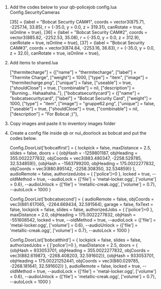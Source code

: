 1. Add the codes below to your qb-policejob config.lua Config.SecurityCameras

    [35] = {label = "Bobcat Security CAM#1", coords = vector3(875.71, -2257.14, 33.85), r = {-35.0, y = 0.0, z = 319.31}, canRotate = true, isOnline = true},
    [36] = {label = "Bobcat Security CAM#2", coords = vector3(885.82, -2252.53, 35.08), r = {-35.0, y = 0.0, z = 312.9}, canRotate = true, isOnline = true},
    [37] = {label = "Bobcat Security CAM#3", coords = vector3(874.84, -2253.16, 36.83), r = {-35.0, y = 0.0, z = 32.0}, canRotate = true, isOnline = true},

2. Add items to shared.lua

    ["thermitecharge"] 			 	 	 = {["name"] = "thermitecharge", 			  			["label"] = "Thermite Charge", 				["weight"] = 1000, 		["type"] = "item", 		["image"] = "thermitecharge.png", 		["unique"] = false, 	["useable"] = true, 	["shouldClose"] = true,    ["combinable"] = nil,   ["description"] = "Burning... Hahaahaha.."},
	["bobcatsecuritycard"] 			 	 	 = {["name"] = "bobcatsecuritycard", 			  			["label"] = "Bobcat Security Card", 				["weight"] = 1000, 		["type"] = "item", 		["image"] = "gruppe62.png", 			["unique"] = false, 	["useable"] = true, 	["shouldClose"] = true,    ["combinable"] = nil,   ["description"] = "For Bobcat ;)"},

3. Copy images and paste it to inventory images folder

4. Create a config file inside qb or nui_doorlock as bobcat and put the codes below.

    Config.DoorList['bobcatfirst'] = {
	    lockpick = false,
	    maxDistance = 2.5,
	    slides = false,
	    doors = {
	    	{objHash = -1259801187, objHeading = 355.0022277832, objCoords = vec3(883.480347, -2258.529785, 32.534859)},
	    	{objHash = -1563799200, objHeading = 175.0022277832, objCoords = vec3(880.895142, -2258.308350, 32.534859)}
        },
	    audioRemote = false,
	    authorizedJobs = { ['police']=0 },
	    locked = true,
        --oldMethod = true,
        --audioLock = {['file'] = 'metal-locker.ogg', ['volume'] = 0.6},
        --audioUnlock = {['file'] = 'metallic-creak.ogg', ['volume'] = 0.7},
        --autoLock = 1000
    }

    Config.DoorList['bobcatsecond'] = {
    	audioRemote = false,
    	objCoords = vec3(881.617065, -2264.669434, 32.591564),
    	garage = false,
    	fixText = false,
    	lockpick = false,
    	slides = false,
    	authorizedJobs = { ['police']=0 },
    	maxDistance = 2.0,
    	objHeading = 175.0022277832,
    	objHash = -551608542,
    	locked = true,
        --oldMethod = true,
        --audioLock = {['file'] = 'metal-locker.ogg', ['volume'] = 0.6},
        --audioUnlock = {['file'] = 'metallic-creak.ogg', ['volume'] = 0.7},
        --autoLock = 1000
    }

    Config.DoorList['bobcatthird'] = {
    	lockpick = false,
    	slides = false,
    	authorizedJobs = { ['police']=0 },
    	maxDistance = 2.5,
    	doors = {
    		{objHash = 933053701, objHeading = 355.0022277832, objCoords = vec3(882.619873, -2268.408203, 32.591602)},
    		{objHash = 933053701, objHeading = 175.00221252441, objCoords = vec3(880.029785, -2268.181641, 32.591602)}
        },
    	audioRemote = false,
    	locked = true,
        --oldMethod = true,
        --audioLock = {['file'] = 'metal-locker.ogg', ['volume'] = 0.6},
        --audioUnlock = {['file'] = 'metallic-creak.ogg', ['volume'] = 0.7},
        --autoLock = 1000
    }